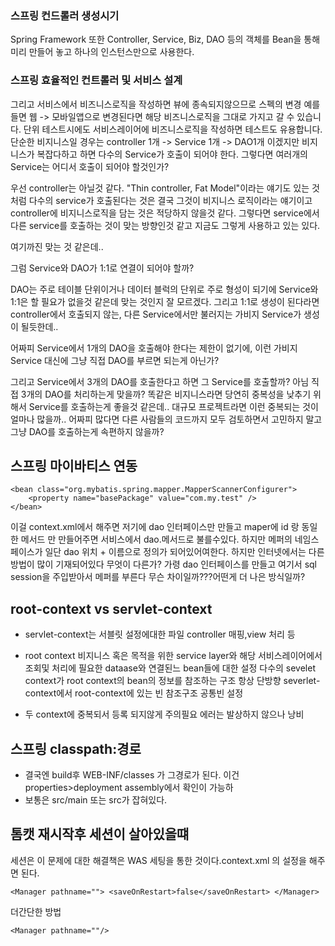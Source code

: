 ### 스프링 컨드롤러 생성시기
Spring Framework 또한 Controller, Service, Biz, DAO 등의 객체를 Bean을 통해 미리 만들어 놓고 하나의 인스턴스만으로 사용한다.



### 스프링 효율적인 컨트롤러 및 서비스 설계
그리고 서비스에서 비즈니스로직을 작성하면 뷰에 종속되지않으므로 스펙의 변경 예를 들면 웹 -> 모바일앱으로 변경된다면 해당 비즈니스로직을 그대로 가지고 갈 수 있습니다.
단위 테스트시에도 서비스레이어에 비즈니스로직을 작성하면 테스트도 유용합니다.
단순한 비지니스일 경우는 controller 1개 -> Service 1개 -> DAO1개 이겠지만 비지니스가 복잡다하고 하면
다수의 Service가 호출이 되어야 한다. 그렇다면 여러개의 Service는 어디서 호출이 되어야 할것인가?

우선 controller는 아닐것 같다. "Thin controller, Fat Model"이라는 얘기도 있는 것처럼 다수의 service가
호출된다는 것은 결국 그것이 비지니스 로직이라는 얘기이고 controller에 비지니스로직을 담는 것은
적당하지 않을것 같다.
그렇다면 service에서 다른 service를 호출하는 것이 맞는 방향인것 같고 지금도 그렇게 사용하고 있는 있다.

여기까진 맞는 것 같은데..

그럼 Service와 DAO가 1:1로 연결이 되어야 할까?

DAO는 주로 테이블 단위이거나 데이터 블럭의 단위로 주로 형성이 되기에 Service와 1:1은 할 필요가 없을것 같은데 맞는 것인지 잘 모르겠다.
그리고 1:1로 생성이 된다라면 controller에서 호출되지 않는, 다른 Service에서만 불러지는 가비지 Service가 생성이 될듯한데..

어짜피 Service에서 1개의 DAO을 호출해야 한다는 제한이 없기에, 이런 가비지 Service 대신에
그냥 직접 DAO를 부르면 되는게 아닌가?

그리고 Service에서 3개의 DAO를 호출한다고 하면 그 Service를 호출할까? 아님 직접 3개의 DAO를
처리하는게 맞을까? 똑같은 비지니스라면 당연히 중복성을 낮추기 위해서 Service를 호출하는게 좋을것 같은데..
대규모 프로젝트라면 이런 중복되는 것이 얼마나 많을까..
어짜피 많다면 다른 사람들의 코드까지 모두 검토하면서 고민하지 말고 그냥 DAO를 호출하는게 속편하지 않을까?

## 스프링 마이바티스 연동
```
<bean class="org.mybatis.spring.mapper.MapperScannerConfigurer">
    <property name="basePackage" value="com.my.test" />
</bean>
```
이걸 context.xml에서 해주면 저기에 dao 인터페이스만 만들고 maper에 id 랑 동일한 메서드 만 만들어주면
서비스에서 dao.메서드로 불를수있다. 하지만 메퍼의 네임스페이스가 일단 dao 위치 + 이름으로 정의가 되어있어여한다.
하지만 인터넷에서는 다른 방법이 많이 기재되어있다 무엇이 다른가? 가령 dao 인터페이스를 만들고 여기서 sql session을 주입받아서 메퍼를 부른다 무슨 차이일까???어떤게 더 나은 방식일까?

## root-context vs servlet-context
* servlet-context는 서블릿 설정에대한 파일
  controller 매핑,view 처리 등

* root context
  비지니스 혹은 목적을 위한 service layer와 해당 서비스레이어에서 조회및 처리에 필요한 dataase와 연결된느 bean들에 대한 설정
  다수의 sevelet context가 root context의 bean의 정보를 참조하는 구조
  항상 단방향 severlet-context에서 root-context에 있는 빈 참조구조
  공통빈 설정

* 두 context에 중복되서 등록 되지않게 주의필요  에러는 발상하지 않으나 낭비

## 스프링 classpath:경로

* 결국엔 build후 WEB-INF/classes 가 그경로가 된다. 이건 properties>deployment assembly에서 확인이 가능하
* 보통은 src/main 또는 src가 잡혀있다.

## 톰캣 재시작후 세션이 살아있을떄
세션은
이 문제에 대한 해결책은 WAS 세팅을 통한 것이다.context.xml 의 <Manager> 설정을 해주면 된다.
```
<Manager pathname=""> <saveOnRestart>false</saveOnRestart> </Manager>
```
더간단한 방법
```
<Manager pathname=""/>
```
